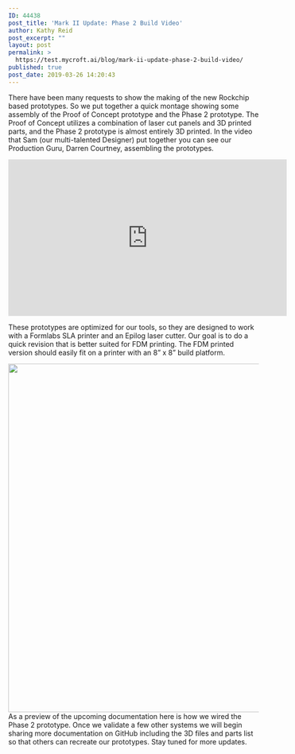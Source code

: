 ```yaml
---
ID: 44438
post_title: 'Mark II Update: Phase 2 Build Video'
author: Kathy Reid
post_excerpt: ""
layout: post
permalink: >
  https://test.mycroft.ai/blog/mark-ii-update-phase-2-build-video/
published: true
post_date: 2019-03-26 14:20:43
---
```

There have been many requests to show the making of the new Rockchip based prototypes. So we put together a quick montage showing some assembly of the Proof of Concept prototype and the Phase 2 prototype. The Proof of Concept utilizes a combination of laser cut panels and 3D printed parts, and the Phase 2 prototype is almost entirely 3D printed. In the video that Sam (our multi-talented Designer) put together you can see our Production Guru, Darren Courtney, assembling the prototypes.

<iframe src="https://www.youtube.com/embed/j374zoy2jZA" width="560" height="315" frameborder="0" allowfullscreen="allowfullscreen"></iframe>

These prototypes are optimized for our tools, so they are designed to work with a Formlabs SLA printer and an Epilog laser cutter. Our goal is to do a quick revision that is better suited for FDM printing. The FDM printed version should easily fit on a printer with an 8” x 8” build platform.

<a href="https://mycroft.ai/wp-content/uploads/2019/03/Mark-IIr_Phase_2-diagram.png"><img class="alignnone size-full wp-image-45883" src="https://mycroft.ai/wp-content/uploads/2019/03/Mark-IIr_Phase_2-diagram.png" alt="" width="1200" height="701" /></a>As a preview of the upcoming documentation here is how we wired the Phase 2 prototype. Once we validate a few other systems we will begin sharing more documentation on GitHub including the 3D files and parts list so that others can recreate our prototypes. Stay tuned for more updates.
